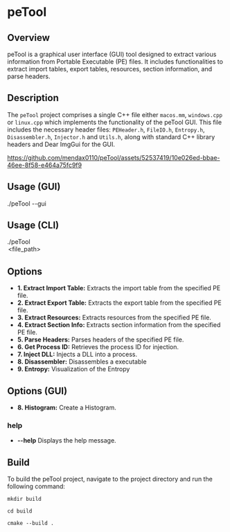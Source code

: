 # peTool

## Overview
peTool is a graphical user interface (GUI) tool designed to extract various information from Portable Executable (PE) files. It includes functionalities to extract import tables, export tables, resources, section information, and parse headers.

## Description
The `peTool` project comprises a single C++ file either `macos.mm`, `windows.cpp` or `linux.cpp` which implements the functionality of the peTool GUI. This file includes the necessary header files: `PEHeader.h`, `FileIO.h`, `Entropy.h`, `Disassembler.h`, `Injector.h` and `Utils.h`, along with standard C++ library headers and Dear ImgGui for the GUI.





https://github.com/mendax0110/peTool/assets/52537419/10e026ed-bbae-46ee-8f58-e464a75fc9f9





## Usage (GUI)
./peTool --gui

## Usage (CLI)
./peTool <option> <file_path>

## Options

- **1. Extract Import Table:** Extracts the import table from the specified PE file.
- **2. Extract Export Table:** Extracts the export table from the specified PE file.
- **3. Extract Resources:** Extracts resources from the specified PE file.
- **4. Extract Section Info:** Extracts section information from the specified PE file.
- **5. Parse Headers:** Parses headers of the specified PE file.
- **6. Get Process ID:** Retrieves the process ID for injection.
- **7. Inject DLL:** Injects a DLL into a process.
- **8. Disassembler:** Disassembles a executable
- **9. Entropy:** Visualization of the Entropy

## Options (GUI)
- **8. Histogram:** Create a Histogram.

### help
- **--help**
Displays the help message.


## Build
To build the peTool project, navigate to the project directory and run the following command:
```
mkdir build

cd build

cmake --build .
```
